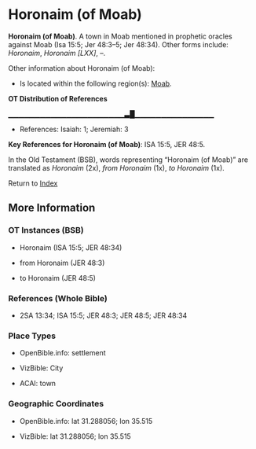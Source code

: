 # Horonaim (of Moab)
**Horonaim (of Moab)**. 
A town in Moab mentioned in prophetic oracles against Moab (Isa 15:5; Jer 48:3–5; Jer 48:34). 
Other forms include: 
*Horonaim*, *Horonaim [LXX]*, *–*. 




Other information about Horonaim (of Moab):


* Is located within the following region(s): 
[Moab](Moab.md). 


**OT Distribution of References**

▁▁▁▁▁▁▁▁▁▁▁▁▁▁▁▁▁▁▁▁▁▁▃█▁▁▁▁▁▁▁▁▁▁▁▁▁▁▁
* References: Isaiah: 1; Jeremiah: 3



**Key References for Horonaim (of Moab)**: 
ISA 15:5, JER 48:5. 


In the Old Testament (BSB), words representing “Horonaim (of Moab)” are translated as 
*Horonaim* (2x), *from Horonaim* (1x), *to Horonaim* (1x). 




Return to [Index](00-Index.md)

## More Information

### OT Instances (BSB)

* Horonaim (ISA 15:5; JER 48:34)

* from Horonaim (JER 48:3)

* to Horonaim (JER 48:5)



### References (Whole Bible)

* 2SA 13:34; ISA 15:5; JER 48:3; JER 48:5; JER 48:34


### Place Types

* OpenBible.info: settlement

* VizBible: City

* ACAI: town



### Geographic Coordinates

* OpenBible.info: lat 31.288056; lon 35.515

* VizBible: lat 31.288056; lon 35.515





